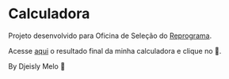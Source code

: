 # Calculadora

Projeto desenvolvido para Oficina de Seleção do [Reprograma](https://reprograma.com.br/).

Acesse [aqui](https://calculadora-workshop-djeisly-melo.netlify.app/desafio.html) o resultado final da minha calculadora e clique no 💓. 

By Djeisly Melo 🚀
